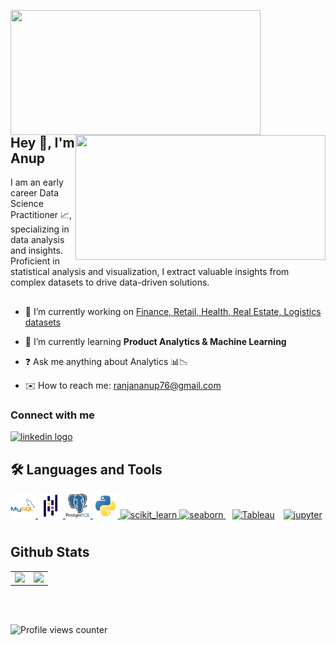 



<p align="center">
      <img src="https://media.tenor.com/ATdbskpVbCwAAAAd/man-data.gif" width="400" height="200" align="left">
      <img src="https://github.com/anupr-cloud/anupr-cloud/assets/55731192/c33d25b2-5f9c-4f2c-b6e2-d97c1cca88a2/date-every" width="400" height="200" align="right">
</p>

### 
<br>
<br>
<br>
<br>
<br>
<br>
<br>
<br>
<br>




## Hey 👋, I'm Anup  
  



<!-- ### Glad to see you here!   -->

<!-- I'm a data analyst skilled in extracting insights from complex datasets, driving data-driven decisions. Proficient in statistical analysis and visualization, I uncover patterns and trends. 
 -->
 I am an early career Data Science Practitioner 📈, specializing in data analysis and insights. Proficient in statistical analysis and visualization, I extract valuable insights from complex datasets to drive data-driven solutions.
<!--  
Experienced in handling large datasets, I leverage emerging technologies for enhanced analytics. From data cleansing to predictive modeling, I make data accessible for informed decision-making, unlocking its potential.   -->



##
<tr><td valign="top" width="50%">

- 🔭 I’m currently working on [Finance, Retail, Health, Real Estate, Logistics datasets](https://github.com/anupr-cloud/Projects)   
  

- 🌱 I’m currently learning **Product Analytics & Machine Learning**
  

- ❓ Ask me anything about Analytics 📊📉  
  

- ✉️ How to reach me: ranjananup76@gmail.com  


</td><td valign="top" width="50%">



</td></tr>



### Connect with me

<div align="left">
  <a href="https://www.linkedin.com/in/anupranjans/" target="_blank">
    <img src="https://raw.githubusercontent.com/maurodesouza/profile-readme-generator/master/src/assets/icons/social/linkedin/default.svg" width="52" height="40" alt="linkedin logo"  />
  </a>
</div>

###


## 🛠 Languages and Tools  

<p align="left"> <a href="https://www.mysql.com/" target="_blank" rel="noreferrer"> <img src="https://raw.githubusercontent.com/devicons/devicon/master/icons/mysql/mysql-original-wordmark.svg" alt="mysql" width="40" height="40"/> </a> <a href="https://pandas.pydata.org/" target="_blank" rel="noreferrer"> <img src="https://raw.githubusercontent.com/devicons/devicon/2ae2a900d2f041da66e950e4d48052658d850630/icons/pandas/pandas-original.svg" alt="pandas" width="40" height="40"/> </a> <a href="https://www.postgresql.org" target="_blank" rel="noreferrer"> <img src="https://raw.githubusercontent.com/devicons/devicon/master/icons/postgresql/postgresql-original-wordmark.svg" alt="postgresql" width="40" height="40"/> </a> <a href="https://www.python.org" target="_blank" rel="noreferrer"> <img src="https://raw.githubusercontent.com/devicons/devicon/master/icons/python/python-original.svg" alt="python" width="40" height="40"/> </a> <a href="https://scikit-learn.org/" target="_blank" rel="noreferrer"> <img src="https://upload.wikimedia.org/wikipedia/commons/0/05/Scikit_learn_logo_small.svg" alt="scikit_learn" width="40" height="40"/> </a> <a href="https://seaborn.pydata.org/" target="_blank" rel="noreferrer"> <img src="https://seaborn.pydata.org/_images/logo-mark-lightbg.svg" alt="seaborn" width="40" height="40"/> </a> 
 <a href="https://www.tableau.com/" target="_blank"><img style="margin: 10px" src="https://profilinator.rishav.dev/skills-assets/tableau.svg" alt="Tableau" height="50" /></a>  
<a href="https://jupyter.org/" target="_blank"><img src='https://cdn.jsdelivr.net/npm/simple-icons@3.0.1/icons/jupyter.svg' alt='jupyter' height='40'/></a>
</p>
  



## Github Stats  
<table><tr><td valign="top" width="50%">

<img src="https://github-readme-stats.vercel.app/api?username=anupr-cloud&show_icons=true&count_private=true&hide_border=true" align="left" style="width: 100%" />

</td><td valign="top" width="50%">

<img src="https://github-readme-stats.vercel.app/api/top-langs/?username=anupr-cloud&hide_border=true&layout=compact" align="left" style="width: 100%" />

</td></tr></table>  

<br/>  

  

<br/>  

![Profile views counter](https://komarev.com/ghpvc/?username=anupr-cloud&&style=flat-square)  
  

<br/>  


<br />












